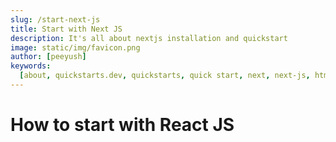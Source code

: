 ```yaml
---
slug: /start-next-js
title: Start with Next JS
description: It's all about nextjs installation and quickstart
image: static/img/favicon.png
author: [peeyush]
keywords:
  [about, quickstarts.dev, quickstarts, quick start, next, next-js, html, css]
---
```


# How to start with React JS